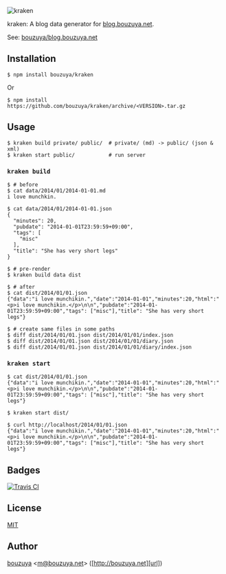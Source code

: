 ![kraken](https://cloud.githubusercontent.com/assets/1221346/17460910/189fabd0-5cb4-11e6-83b6-bc8122c7557a.png)

kraken: A blog data generator for [blog.bouzuya.net](http://blog.bouzuya.net/).

See: [bouzuya/blog.bouzuya.net][]

## Installation

```
$ npm install bouzuya/kraken
```

Or

```
$ npm install https://github.com/bouzuya/kraken/archive/<VERSION>.tar.gz
```

## Usage

```
$ kraken build private/ public/  # private/ (md) -> public/ (json & xml)
$ kraken start public/           # run server
```

### `kraken build`

```
$ # before
$ cat data/2014/01/2014-01-01.md
i love munchkin.

$ cat data/2014/01/2014-01-01.json
{
  "minutes": 20,
  "pubdate": "2014-01-01T23:59:59+09:00",
  "tags": [
    "misc"
  ],
  "title": "She has very short legs"
}

$ # pre-render
$ kraken build data dist

$ # after
$ cat dist/2014/01/01.json
{"data":"i love munchikin.","date":"2014-01-01","minutes":20,"html":"<p>i love munchikin.</p>\n\n","pubdate":"2014-01-01T23:59:59+09:00","tags": ["misc"],"title": "She has very short legs"}

$ # create same files in some paths
$ diff dist/2014/01/01.json dist/2014/01/01/index.json
$ diff dist/2014/01/01.json dist/2014/01/01/diary.json
$ diff dist/2014/01/01.json dist/2014/01/01/diary/index.json
```

### `kraken start`

```
$ cat dist/2014/01/01.json
{"data":"i love munchikin.","date":"2014-01-01","minutes":20,"html":"<p>i love munchikin.</p>\n\n","pubdate":"2014-01-01T23:59:59+09:00","tags": ["misc"],"title": "She has very short legs"}

$ kraken start dist/

$ curl http://localhost/2014/01/01.json
{"data":"i love munchikin.","date":"2014-01-01","minutes":20,"html":"<p>i love munchikin.</p>\n\n","pubdate":"2014-01-01T23:59:59+09:00","tags": ["misc"],"title": "She has very short legs"}
```

## Badges

[![Travis CI][travisci-badge-url]][travisci-url]

[travisci-badge-url]: https://img.shields.io/travis/bouzuya/kraken.svg
[travisci-url]: https://travis-ci.org/bouzuya/kraken

[bouzuya/blog.bouzuya.net]: https://github.com/bouzuya/blog.bouzuya.net

## License

[MIT](LICENSE)

## Author

[bouzuya][user] &lt;[m@bouzuya.net][email]&gt; ([http://bouzuya.net][url])

[user]: https://github.com/bouzuya
[email]: mailto:m@bouzuya.net
[url]: http://bouzuya.net
